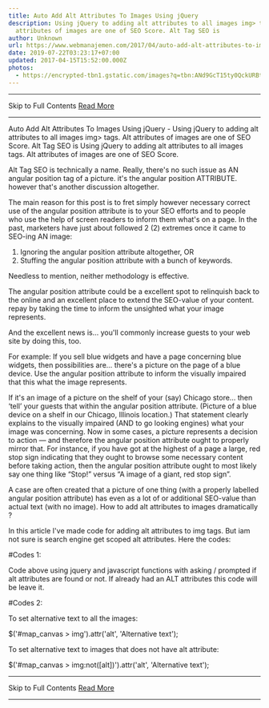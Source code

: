 ```yaml
---
title: Auto Add Alt Attributes To Images Using jQuery
description: Using jQuery to adding alt attributes to all images img> tags. Alt
  attributes of images are one of SEO Score. Alt Tag SEO is
author: Unknown
url: https://www.webmanajemen.com/2017/04/auto-add-alt-attributes-to-images-using.html
date: 2019-07-22T03:23:17+07:00
updated: 2017-04-15T15:52:00.000Z
photos:
  - https://encrypted-tbn1.gstatic.com/images?q=tbn:ANd9GcT15ty0QckURBti5Zj3AddI7sOew19yh8zjKsfJC3Wlu0dFXd2rVQ
---
```


<hr/> Skip to Full Contents <a href="https://www.webmanajemen.com/2017/04/auto-add-alt-attributes-to-images-using.html" rel="follow" class="button" id="read-more">Read More</a> <hr/> Auto Add Alt Attributes To Images Using jQuery - Using jQuery to adding alt attributes to all images img> tags. Alt attributes of images are one of SEO Score. Alt Tag SEO is Using jQuery to adding alt attributes to all images <img> tags. 
Alt attributes of images are one of SEO Score. 


Alt Tag SEO is technically a name.
Really, there's no such issue as AN angular position tag of a picture. it's the angular position ATTRIBUTE. however that's another discussion altogether.

The main reason for this post is to fret simply however necessary correct use of the angular position attribute is to your SEO efforts and to people who use the help of screen readers to inform them what's on a page.
In the past, marketers have just about followed 2 (2) extremes once it came to SEO-ing AN image:

1) Ignoring the angular position attribute altogether, OR
2) Stuffing the angular position attribute with a bunch of keywords.

Needless to mention, neither methodology is effective.

The angular position attribute could be a excellent spot to relinquish back to the online and an excellent place to extend the SEO-value of your content. repay by taking the time to inform the unsighted what your image represents.

And the excellent news is… you'll commonly increase guests to your web site by doing this, too.

For example: If you sell blue widgets and have a page concerning blue widgets, then possibilities are… there's a picture on the page of a blue device. Use the angular position attribute to inform the visually impaired that this what the image represents.

If it's an image of a picture on the shelf of your (say) Chicago store… then ‘tell’ your guests that within the angular position attribute. (Picture of a blue device on a shelf in our Chicago, Illinois location.) That statement clearly explains to the visually impaired (AND to go looking engines) what your image was concerning.
Now in some cases, a picture represents a decision to action — and therefore the angular position attribute ought to properly mirror that.
For instance, if you have got at the highest of a page a large, red stop sign indicating that they ought to browse some necessary content before taking action, then the angular position attribute ought to most likely say one thing like “Stop!” versus “A image of a giant, red stop sign”.

A case are often created that a picture of one thing (with a properly labelled angular position attribute) has even as a lot of or additional SEO-value than actual text (with no image).
How to add alt attributes to images dramatically ?


In this article I've made code for adding alt attributes to img tags. But     iam not sure is search engine get scoped alt attributes. 
    Here the codes: 

#Codes 1:     

<script>
$(document).ready(function(){
$("img").each(function(){
    var c=$(this);
    var b=c.attr("src");
    var a=$(this).attr("alt");
        if(typeof a==typeof undefined||a==false){
c.attr("alt",b.substring(0,b.lastIndexOf(".")))}
})});
</script>
Code above using jquery and javascript functions with asking / prompted if     alt attributes are found or not. If already had an ALT attributes this code     will be leave it. 


#Codes 2:     


To set alternative text to all the images:     

$('#map_canvas > img').attr('alt', 'Alternative text');


To set alternative text to images that does not have alt        attribute:     

$('#map_canvas > img:not([alt])').attr('alt', 'Alternative text'); <hr/> Skip to Full Contents <a href="https://www.webmanajemen.com/2017/04/auto-add-alt-attributes-to-images-using.html" rel="follow" class="button" id="read-more">Read More</a> <hr/>